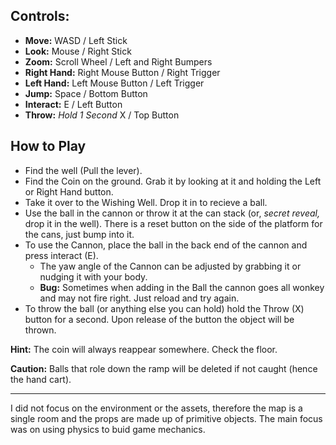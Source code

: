 ## Controls:
- **Move:** WASD / Left Stick
- **Look:** Mouse / Right Stick
- **Zoom:** Scroll Wheel / Left and Right Bumpers
- **Right Hand:** Right Mouse Button / Right Trigger
- **Left Hand:** Left Mouse Button / Left Trigger
- **Jump:** Space / Bottom Button
- **Interact:** E / Left Button
- **Throw:** *Hold 1 Second* X / Top Button

## How to Play
- Find the well (Pull the lever).
- Find the Coin on the ground. Grab it by looking at it and holding the Left or Right Hand button.
- Take it over to the Wishing Well. Drop it in to recieve a ball.
- Use the ball in the cannon or throw it at the can stack (or, *secret reveal,* drop it in the well). There is a reset button on the side of the platform for the cans, just bump into it.
- To use the Cannon, place the ball in the back end of the cannon and press interact (E).
  - The yaw angle of the Cannon can be adjusted by grabbing it or nudging it with your body.
  - **Bug:** Sometimes when adding in the Ball the cannon goes all wonkey and may not fire right. Just reload and try again.
- To throw the ball (or anything else you can hold) hold the Throw (X) button for a second. Upon release of the button the object will be thrown.

**Hint:** The coin will always reappear somewhere. Check the floor.

**Caution:** Balls that role down the ramp will be deleted if not caught (hence the hand cart).

---

I did not focus on the environment or the assets, therefore the map is a single room and the props are made up of primitive objects. The main focus was on using physics to buid game mechanics.
